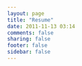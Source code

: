 ```yaml
---
layout: page
title: "Resume"
date: 2011-11-13 03:14
comments: false
sharing: false
footer: false
sidebar: false
---
```

